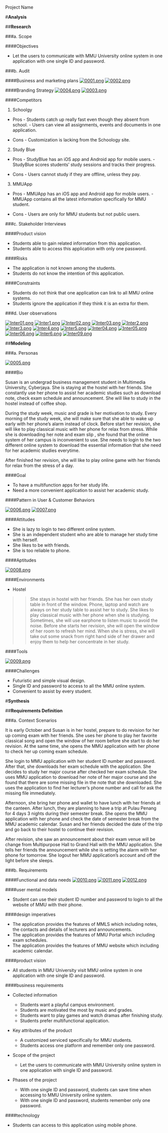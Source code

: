 Project Name

#**Analysis**

##**Research**

###a. Scope

####Objectives
- Let the users to communicate with MMU University online system in one application with one single ID and password.


###b. Audit

####Business and marketing plans
[![0001.png](https://s12.postimg.org/wuiznphnh/0001.png)](https://postimg.org/image/819fn1ymx/)
[![0002.png](https://s18.postimg.org/jrth9cm7d/0002.png)](https://postimg.org/image/g87jjjjhh/)

####Branding Strategy
[![0004.png](https://s13.postimg.org/uwr2lmgnr/0004.png)](https://postimg.org/image/4ofxw8wk3/)
[![0003.png](https://s21.postimg.org/dvpwaw0vb/0003.png)](https://postimg.org/image/br5j9sz8j/)

####Competitors

1. Schoolgy
  
* Pros 
       - Students catch up really fast even though they absent from school.
       - Users can view all assignments, events and documents in one application.
        
* Cons 
       - Customization is lacking from the Schoology site. 

2. Study Blue

* Pros
       - StudyBlue has an iOS app and Android app for mobile users.
       - StudyBlue scores students’ study sessions and tracks their progress.

* Cons 
       - Users cannot study if they are offline, unless they pay. 

3. MMUApp

* Pros
       - MMUApp has an iOS app and Android app for mobile users.
       - MMUApp contains all the latest information specifically for MMU student.

* Cons 
       - Users are only for MMU students but not public users.

###c. Stakeholder Interviews 

####Product vision
* Students able to gain related information from this application. 
* Students able to access this application with only one password.

####Risks
* The application is not known among the students. 
* Students do not know the intention of this application.
 
####Constraints 
* Students do not think that one application can link to all MMU online systems.
* Students ignore the application if they think it is an extra for them.


###d. User observations

[![Inter01.png](https://s22.postimg.org/lk0v8w09t/Inter01.png)](https://postimg.org/image/bzh8m0axp/)
[![Inter1.png](https://s21.postimg.org/uh08hwg87/Inter1.png)](https://postimg.org/image/ju6fch82r/)
[![Inter02.png](https://s15.postimg.org/rijqg4um3/Inter02.png)](https://postimg.org/image/8q7vcjy7r/)
[![Inter03.png](https://s10.postimg.org/8sdlrvunt/Inter03.png)](https://postimg.org/image/xln5sjdo5/)
[![Inter2.png](https://s22.postimg.org/y7za1je8h/Inter2.png)](https://postimg.org/image/5v3sb2si5/)
[![Inter3.png](https://s21.postimg.org/ukrc6sxgn/Inter3.png)](https://postimg.org/image/5rhs65eg3/)
[![Inter4.png](https://s21.postimg.org/wdzam3xfr/Inter4.png)](https://postimg.org/image/lee3ai70j/)
[![Inter5.png](https://s16.postimg.org/fw0ep5smt/Inter5.png)](https://postimg.org/image/hb1zdvtpt/)
[![Inter04.png](https://s17.postimg.org/hal2m79yn/Inter04.png)](https://postimg.org/image/4j6wfp06j/)
[![Inter05.png](https://s15.postimg.org/pws0hdsrf/Inter05.png)](https://postimg.org/image/ekfezlk2f/)
[![Inter06.png](https://s3.postimg.org/z3aq7049v/Inter06.png)](https://postimg.org/image/6dnuad09r/)
[![Inter6.png](https://s15.postimg.org/o0vj83b8b/Inter6.png)](https://postimg.org/image/kh9lia8if/)
[![Inter09.png](https://s21.postimg.org/plkzk6hhj/Inter09.png)](https://postimg.org/image/8xthhompv/)






##**Modeling**

###a. Personas

[![0005.png](https://s15.postimg.org/wqkb2gbbv/0005.png)](https://postimg.org/image/hhudoohnb/)

####Bio

Susan is an undergrad business management student in Multimedia University, Cyberjaya.  She is staying at the hostel with her friends.  She constantly use her phone to assist her academic studies such as download note, check exam schedule and announcement.  She will like to study in the hostel instead of coffee shop.     

During the study week, music and grade is her motivation to study.  Every morning of the study week, she will make sure that she able to wake up early with her phone’s alarm instead of clock.  Before start her revision, she will like to play classical music with her phone for relax from stress.  While she is downloading her note and exam slip , she found that the online system of her campus is inconvenient to use.  She needs to login to the two different online system to download the essential information that she need for her academic studies everytime.    

After finished her revision,  she will like to play online game with her friends for relax from the stress of a day.                


####Goal

- To have a multifunction apps for her study life.   
- Need a more convenient application to assist her academic study. 


####Pattern in User & Customer Behaviors

[![0006.png](https://s17.postimg.org/bd40o76bj/0006.png)](https://postimg.org/image/uuyo45397/)
[![0007.png](https://s12.postimg.org/om5hb8bv1/0007.png)](https://postimg.org/image/siit77wuh/)


####Attitudes

- She is lazy to login to two different online system.
- She is an independent student who are able to manage her study time with herself.
- She likes to be with friends.
- She is too reliable to phone.


####Aptitudes

[![0008.png](https://s10.postimg.org/e945wrvsp/0008.png)](https://postimg.org/image/iv0a54hbp/)


####Environments

- Hostel

> > She stays in hostel with her friends.  She has her own study table in front of the window.  Phone, laptop and watch are always on her study table to assist her to study. 
She likes to play classical music with her phone when she is studying.  Sometimes, she will use earphone to listen music to avoid the noise.  Before she starts her revision, she will open the window of her room to refresh her mind.  When she is stress, she will take out some snack from right hand side of her drawer and enjoy them to help her concentrate in her study.   


####Tools

[![0009.png](https://s14.postimg.org/fpmfij9i9/0009.png)](https://postimg.org/image/o7vvmvg0t/)


####Challenges

- Futuristic and simple visual design.
- Single ID and password to access to all the MMU online system. 
- Convenient to assist by every student. 




#**Synthesis**

##**Requirements Definition**

###a. Context Scenarios

It is early October and Susan is in her hostel, prepare to do revision for her up coming exam with her friends.  She uses her phone to play her favorite classical song and open the window of her room before she start to do her revision.  At the same time, she opens the MMU application with her phone to check her up coming exam schedule.  

She login to MMU application with her student ID number and password. After that, she downloads her exam schedule with the application.  She decides to study her major course after checked her exam schedule.  She uses MMU application to download her note of her major course and she found that there are some missing file in the note that she downloaded.  She uses the application to find her lecturer’s phone number and call for ask the missing file immediately.  

Afternoon, she bring her phone and wallet to have lunch with her friends at the canteen.  After lunch, they are planning to have a trip at Pulau Penang for 4 days 3 nights during their semester break.  She opens the MMU application with her phone and check the date of semester break from the MMU academic calendar.  Susan and her friends decided the date of the trip and go back to their hostel to continue their revision.  

After revision, she saw an announcement about their exam venue will be change from Multipurpose Hall to Grand Hall with the MMU application.  She tells her friends the announcement while she is setting the alarm with her phone for tomorrow.  She logout her MMU application’s account and off the light before she sleeps.                                   


###b. Requirements

####Functional and data needs
[![0010.png](https://s14.postimg.org/w4st88fsx/0010.png)](https://postimg.org/image/s8fhc8ut9/)
[![0011.png](https://s22.postimg.org/jp0x1xhtd/0011.png)](https://postimg.org/image/gi6diaxd9/)
[![0012.png](https://s18.postimg.org/d5u8vz1q1/0012.png)](https://postimg.org/image/876qhfxx1/)

####user mental models
- Student can use their student ID number and password to login to all the website of MMU with their phone.


####design imperatives
- The application provides the features of MMLS which including notes, the contacts and details of lecturers and announcements.
- The application provides the features of MMU Portal which including exam schedules.
- The application provides the features of MMU website which including academic calendar. 


####product vision
- All students in MMU University visit MMU online system in one application with one single ID and password.


####business requirements
- Collected information
   * Students want a playful campus environment.
   * Students are motivated the most by music and grades.
   * Students want to play games and watch dramas after finishing study.
   * Students prefer multifunctional application.
   
- Key attributes of the product
   * A customized serviced specifically for MMU students.  
   * Students access one platform and remember only one password.
   
- Scope of the project
   * Let the users to communicate with MMU University online system in one application with single ID and password.
   
- Phases of the project
   * With one single ID and password, students can save time when accessing to MMU University online system.
   * With one single ID and password, students remember only one password.


####technology
- Students can access to this application using mobile phone. 
